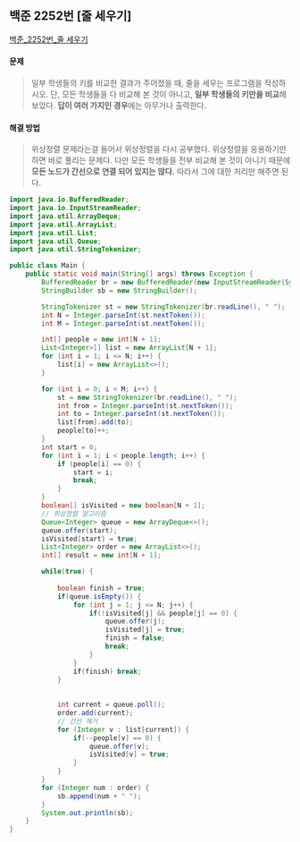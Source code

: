 ## 백준 2252번 [줄 세우기]

[백준_2252번_줄 세우기](https://www.acmicpc.net/problem/2252)

#### 문제
>일부 학생들의 키를 비교한 결과가 주어졌을 때, 줄을 세우는 프로그램을 작성하시오.
>단,  모든 학생들을 다 비교해 본 것이 아니고, **일부 학생들의 키만을 비교**해 보았다.
>**답이 여러 가지인 경우**에는 아무거나 출력한다.

#### 해결 방법
> 위상정렬 문제라는걸 들어서 위상정렬을 다시 공부했다. 위상정렬을 응용하기만 하면 바로 풀리는 문제다.
> 다만 모든 학생들을 전부 비교해 본 것이 아니기 때문에 **모든 노드가 간선으로 연결 되어 있지는 않다.**
> 따라서 그에 대한 처리만 해주면 된다.

``` java
import java.io.BufferedReader;
import java.io.InputStreamReader;
import java.util.ArrayDeque;
import java.util.ArrayList;
import java.util.List;
import java.util.Queue;
import java.util.StringTokenizer;

public class Main {
	public static void main(String[] args) throws Exception {
		BufferedReader br = new BufferedReader(new InputStreamReader(System.in));
		StringBuilder sb = new StringBuilder();

		StringTokenizer st = new StringTokenizer(br.readLine(), " ");
		int N = Integer.parseInt(st.nextToken());
		int M = Integer.parseInt(st.nextToken());

		int[] people = new int[N + 1];
		List<Integer>[] list = new ArrayList[N + 1];
		for (int i = 1; i <= N; i++) {
			list[i] = new ArrayList<>();
		}

		for (int i = 0; i < M; i++) {
			st = new StringTokenizer(br.readLine(), " ");
			int from = Integer.parseInt(st.nextToken());
			int to = Integer.parseInt(st.nextToken());
			list[from].add(to);
			people[to]++;
		}
		int start = 0;
		for (int i = 1; i < people.length; i++) {
			if (people[i] == 0) {
				start = i;
				break;
			}
		}
		boolean[] isVisited = new boolean[N + 1]; 
		// 위상정렬 알고리즘
		Queue<Integer> queue = new ArrayDeque<>();
		queue.offer(start);
		isVisited[start] = true;
		List<Integer> order = new ArrayList<>();
		int[] result = new int[N + 1];

		while(true) {
			
			boolean finish = true;
			if(queue.isEmpty()) {
				for (int j = 1; j <= N; j++) {
					if(!isVisited[j] && people[j] == 0) {
						queue.offer(j);
						isVisited[j] = true;
						finish = false;
						break;
					}
				}
				if(finish) break;
			}
			
			
			int current = queue.poll();
			order.add(current);
			// 간선 제거
			for (Integer v : list[current]) {
				if(--people[v] == 0) {
					queue.offer(v);
					isVisited[v] = true;
				}
			}
		}
		for (Integer num : order) {
			sb.append(num + " ");
		}
		System.out.println(sb);
	}
}
```